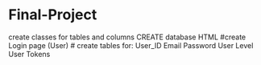 # Final-Project

create classes for tables and columns
CREATE database 
HTML 
   #create Login page (User)
        # create tables for: 
        User_ID
        Email
        Password
        User Level
        User Tokens 

